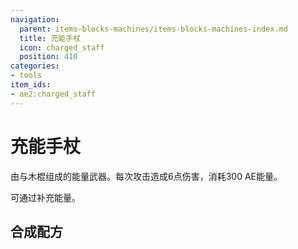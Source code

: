 ```yaml
---
navigation:
  parent: items-blocks-machines/items-blocks-machines-index.md
  title: 充能手杖
  icon: charged_staff
  position: 410
categories:
- tools
item_ids:
- ae2:charged_staff
---
```


# 充能手杖

<ItemImage id="charged_staff" scale="4" />

由<ItemLink id="charged_certus_quartz_crystal" />与木棍组成的能量武器。每次攻击造成6点伤害，消耗300 AE能量。

可通过<ItemLink id="charger" />补充能量。

## 合成配方

<RecipeFor id="charged_staff" />